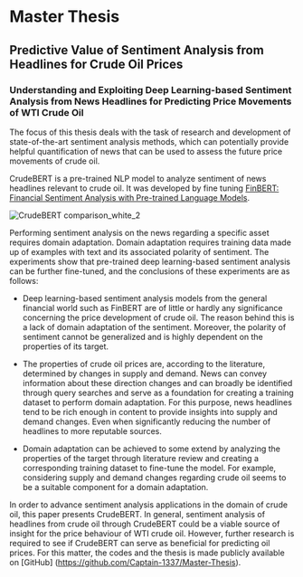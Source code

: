# Master Thesis
## Predictive Value of Sentiment Analysis from Headlines for Crude Oil Prices
### Understanding and Exploiting Deep Learning-based Sentiment Analysis from News Headlines for Predicting Price Movements of WTI Crude Oil

The focus of this thesis deals with the task of research and development of state-of-the-art sentiment analysis methods, which can potentially provide helpful quantification of news that can be used to assess the future price movements of crude oil. 

CrudeBERT is a pre-trained NLP model to analyze sentiment of news headlines relevant to crude oil. 
It was developed by fine tuning [FinBERT: Financial Sentiment Analysis with Pre-trained Language Models](https://arxiv.org/pdf/1908.10063.pdf).

![CrudeBERT comparison_white_2](https://user-images.githubusercontent.com/42164041/135273552-4a9c4457-70e4-48d0-ac97-169daefab79e.png)

Performing sentiment analysis on the news regarding a specific asset requires domain adaptation. 
Domain adaptation requires training data made up of examples with text and its associated polarity of sentiment. 
The experiments show that pre-trained deep learning-based sentiment analysis can be further fine-tuned, and the conclusions of these experiments are as follows: 

* Deep learning-based sentiment analysis models from the general financial world such as FinBERT are of little or hardly any significance concerning the price development of crude oil. The reason behind this is a lack of domain adaptation of the sentiment. Moreover, the polarity of sentiment cannot be generalized and is highly dependent on the properties of its target. 

* The properties of crude oil prices are, according to the literature, determined by changes in supply and demand. 
News can convey information about these direction changes and can broadly be identified through query searches and serve as a foundation for creating a training dataset to perform domain adaptation. For this purpose, news headlines tend to be rich enough in content to provide insights into supply and demand changes. 
Even when significantly reducing the number of headlines to more reputable sources. 

* Domain adaptation can be achieved to some extend by analyzing the properties of the target through literature review and creating a corresponding training dataset to fine-tune the model. For example, considering supply and demand changes regarding crude oil seems to be a suitable component for a domain adaptation.  

In order to advance sentiment analysis applications in the domain of crude oil, this paper presents CrudeBERT. 
In general, sentiment analysis of headlines from crude oil through CrudeBERT could be a viable source of insight for the price behaviour of WTI crude oil. 
However, further research is required to see if CrudeBERT can serve as beneficial for predicting oil prices. 
For this matter, the codes and the thesis is made publicly available on [GitHub] (https://github.com/Captain-1337/Master-Thesis).